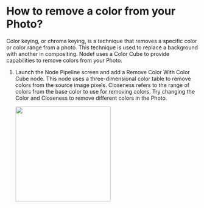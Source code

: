 # How to remove a color from your Photo?

Color keying, or chroma keying, is a technique that removes a specific color or color range from a photo. This technique is used to replace a background with another in compositing. Nodef uses a Color Cube to provide capabilities to remove colors from your Photo.

1. Launch the Node Pipeline screen and add a Remove Color With Color Cube node. This node uses a three-dimensional color table to remove colors from the source image pixels. Closeness refers to the range of colors from the base color to use for removing colors. Try changing the Color and Closeness to remove different colors in the Photo.
        
   <img src="https://user-images.githubusercontent.com/47021297/188022472-f0bd32e3-15be-4a7f-8958-dac2a9696b9c.jpeg" width="250">

